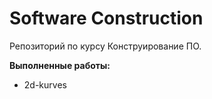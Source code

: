 # Software Construction
 Репозиторий по курсу Конструирование ПО.
 
 **Выполненные работы:**
   + 2d-kurves
